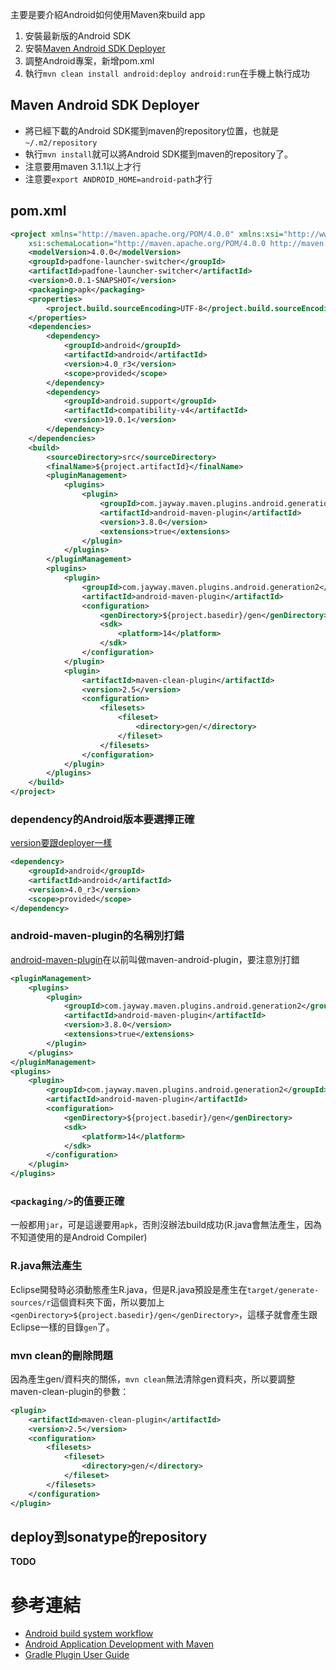 主要是要介紹Android如何使用Maven來build app

1. 安裝最新版的Android SDK
2. 安裝[Maven Android SDK Deployer](https://github.com/mosabua/maven-android-sdk-deployer)
3. 調整Android專案，新增pom.xml
4. 執行`mvn clean install android:deploy android:run`在手機上執行成功

## Maven Android SDK Deployer

* 將已經下載的Android SDK擺到maven的repository位置，也就是`~/.m2/repository`
* 執行`mvn install`就可以將Android SDK擺到maven的repository了。
* 注意要用maven 3.1.1以上才行
* 注意要`export ANDROID_HOME=android-path`才行

## pom.xml

```xml
<project xmlns="http://maven.apache.org/POM/4.0.0" xmlns:xsi="http://www.w3.org/2001/XMLSchema-instance"
	xsi:schemaLocation="http://maven.apache.org/POM/4.0.0 http://maven.apache.org/xsd/maven-4.0.0.xsd">
	<modelVersion>4.0.0</modelVersion>
	<groupId>padfone-launcher-switcher</groupId>
	<artifactId>padfone-launcher-switcher</artifactId>
	<version>0.0.1-SNAPSHOT</version>
	<packaging>apk</packaging>
	<properties>
		<project.build.sourceEncoding>UTF-8</project.build.sourceEncoding>
	</properties>
	<dependencies>
		<dependency>
			<groupId>android</groupId>
			<artifactId>android</artifactId>
			<version>4.0_r3</version>
			<scope>provided</scope>
		</dependency>
		<dependency>
			<groupId>android.support</groupId>
			<artifactId>compatibility-v4</artifactId>
			<version>19.0.1</version>
		</dependency>
	</dependencies>
	<build>
		<sourceDirectory>src</sourceDirectory>
		<finalName>${project.artifactId}</finalName>
		<pluginManagement>
			<plugins>
				<plugin>
					<groupId>com.jayway.maven.plugins.android.generation2</groupId>
					<artifactId>android-maven-plugin</artifactId>
					<version>3.8.0</version>
					<extensions>true</extensions>
				</plugin>
			</plugins>
		</pluginManagement>
		<plugins>
			<plugin>
				<groupId>com.jayway.maven.plugins.android.generation2</groupId>
				<artifactId>android-maven-plugin</artifactId>
				<configuration>
					<genDirectory>${project.basedir}/gen</genDirectory>
					<sdk>
						<platform>14</platform>
					</sdk>
				</configuration>
			</plugin>
			<plugin>
				<artifactId>maven-clean-plugin</artifactId>
				<version>2.5</version>
				<configuration>
					<filesets>
						<fileset>
							<directory>gen/</directory>
						</fileset>
					</filesets>
				</configuration>
			</plugin>
		</plugins>
	</build>
</project>
```

### dependency的Android版本要選擇正確

[version要跟deployer一樣](https://github.com/mosabua/maven-android-sdk-deployer)

```xml
<dependency>
	<groupId>android</groupId>
	<artifactId>android</artifactId>
	<version>4.0_r3</version>
	<scope>provided</scope>
</dependency>
```

### android-maven-plugin的名稱別打錯

[android-maven-plugin](http://jayway.github.io/maven-android-plugin/)在以前叫做maven-android-plugin，要注意別打錯

```xml
<pluginManagement>
	<plugins>
		<plugin>
			<groupId>com.jayway.maven.plugins.android.generation2</groupId>
			<artifactId>android-maven-plugin</artifactId>
			<version>3.8.0</version>
			<extensions>true</extensions>
		</plugin>
	</plugins>
</pluginManagement>
<plugins>
	<plugin>
		<groupId>com.jayway.maven.plugins.android.generation2</groupId>
		<artifactId>android-maven-plugin</artifactId>
		<configuration>
			<genDirectory>${project.basedir}/gen</genDirectory>
			<sdk>
				<platform>14</platform>
			</sdk>
		</configuration>
	</plugin>
</plugins>
```

### `<packaging/>`的值要正確

一般都用`jar`，可是這邊要用`apk`，否則沒辦法build成功(R.java會無法產生，因為不知道使用的是Android Compiler)

### R.java無法產生

Eclipse開發時必須動態產生R.java，但是R.java預設是產生在`target/generate-sources/r`這個資料夾下面，所以要加上`<genDirectory>${project.basedir}/gen</genDirectory>`，這樣子就會產生跟Eclipse一樣的目錄`gen`了。

### mvn clean的刪除問題

因為產生gen/資料夾的關係，`mvn clean`無法清除gen資料夾，所以要調整maven-clean-plugin的參數：

```xml
<plugin>
	<artifactId>maven-clean-plugin</artifactId>
	<version>2.5</version>
	<configuration>
		<filesets>
			<fileset>
				<directory>gen/</directory>
			</fileset>
		</filesets>
	</configuration>
</plugin>
```

## deploy到sonatype的repository

**TODO**

# 參考連結

* [Android build system workflow](http://tools.android.com/tech-docs/new-build-system/build-workflow)
* [Android Application Development with Maven](http://books.sonatype.com/mvnref-book/reference/android-dev.html)
* [Gradle Plugin User Guide](http://tools.android.com/tech-docs/new-build-system/user-guide)

